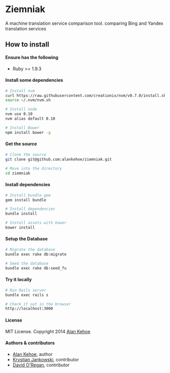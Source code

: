 # Ziemniak

A machine translation service comparison tool. comparing
Bing and Yandex translation services

## How to install

#### Ensure has the following
* Ruby >= 1.9.3

#### Install some dependencies
```bash
# Install nvm
curl https://raw.githubusercontent.com/creationix/nvm/v0.7.0/install.sh | sh
source ~/.nvm/nvm.sh

# Install node
nvm use 0.10
nvm alias default 0.10

# Install Bower
npm install bower -g
```

#### Get the source
```bash
# Clone the source
git clone git@github.com:alankehoe/ziemniak.git

# Move into the directory
cd ziemniak
```

#### Install dependencies
```bash
# Install bundle gem
gem install bundle

# Install dependencies
bundle install

# Install assets with bower
bower install
```

#### Setup the Database
```bash
# Migrate the database
bundle exec rake db:migrate

# Seed the database
bundle exec rake db:seed_fu
```

#### Try it locally
```bash
# Run Rails server
bundle exec rails s

# Check it out in the browser
http://localhost:3000
```


#### License

MIT License. Copyright 2014 [Alan Kehoe](https://github.com/alankehoe)

#### Authors & contributors

* [Alan Kehoe](https://github.com/alankehoe), author
* [Krystian Jankowski](https://github.com/jankowk2), contributor
* [David O'Regan](https://github.com/Oregand), contributor